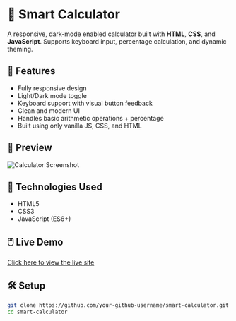# 🔢 Smart Calculator

A responsive, dark-mode enabled calculator built with **HTML**, **CSS**, and **JavaScript**. Supports keyboard input, percentage calculation, and dynamic theming.

## 🚀 Features

- Fully responsive design
- Light/Dark mode toggle
- Keyboard support with visual button feedback
- Clean and modern UI
- Handles basic arithmetic operations + percentage
- Built using only vanilla JS, CSS, and HTML

## 📸 Preview

![Calculator Screenshot](preview.png) <!-- Add a screenshot if available -->

## 🧩 Technologies Used

- HTML5
- CSS3
- JavaScript (ES6+)

## 🖱️ Live Demo

[Click here to view the live site](https://your-github-username.github.io/smart-calculator)

## 🛠️ Setup

```bash
git clone https://github.com/your-github-username/smart-calculator.git
cd smart-calculator
